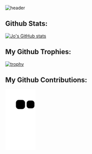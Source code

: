 <!-- https://github.com/jstrieb/github-stats -->
<!-- https://github.com/gleich/profile_stack -->
<!-- https://github.com/abhisheknaiidu/awesome-github-profile-readme#github-actions- -->

<!-- https://github.com/kyechan99/capsule-render -->
![header](https://capsule-render.vercel.app/api?type=wave&color=auto&height=300&section=header&text=Jo%20Rocca:%20blockchain%20developer&fontSize=40)

<!-- https://github.com/satyawikananda/cardivo -->
<!-- ![Jo's card](https://cardivo.vercel.app/api?name=Jo%20Rocca&description=Hi,%20I%27m%20a%20blockchain%20web%20developer.%20Nice%20to%20meet%20you%20%F0%9F%91%8B&image=https://github.com/jrocca82.png&backgroundColor=%23ecf0f1&pattern=bubbles&colorPattern=%23eaeaea) -->

## Github Stats:
<!-- https://github.com/anuraghazra/github-readme-stats -->
[![Jo's GitHub stats](https://github-readme-stats.vercel.app/api?username=jrocca82)](https://github.com/jrocca82/github-readme-stats)

## My Github Trophies:
<!-- https://github.com/ryo-ma/github-profile-trophy -->
[![trophy](https://github-profile-trophy.vercel.app/?username=jrocca82&theme=onedark)](https://github.com/jrocca82/github-profile-trophy)

## My Github Contributions:

![snake gif](https://github.com/jrocca82/jrocca82/blob/output/github-contribution-grid-snake.svg)
